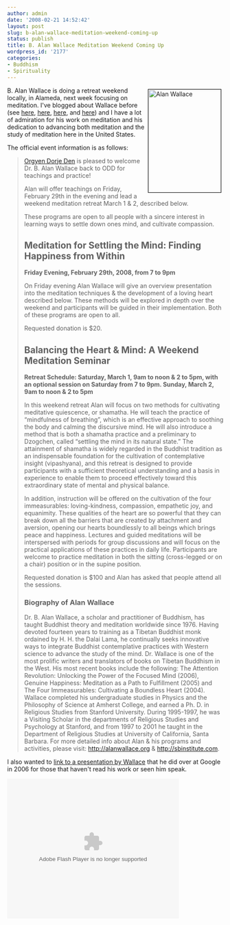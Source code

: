 ```yaml
---
author: admin
date: '2008-02-21 14:52:42'
layout: post
slug: b-alan-wallace-meditation-weekend-coming-up
status: publish
title: B. Alan Wallace Meditation Weekend Coming Up
wordpress_id: '2177'
categories:
- Buddhism
- Spirituality
---
```

<a href="http://www.flickr.com/photos/albill/2281967141/" title="Alan Wallace on Flickr"><img src="http://farm3.static.flickr.com/2119/2281967141_4fed798233_m.jpg" width="169" height="240" align="right" hspace="5" vspace="5" border="1" alt="Alan Wallace" /></a>B. Alan Wallace is doing a retreat weekend locally, in Alameda, next week focusing on meditation. I've blogged about Wallace before (see <a href="/2005/06/18/from-buddhism-with-an-attitude-by-b-alan-wallace/">here</a>, <a href="/2006/11/27/b-alan-wallace-interviewed-on-salon/">here</a>, <a href="/2007/08/07/alan-wallace-interview/">here</a>, and <a href="/2007/12/24/talk-on-the-shamatha-project-by-b-alan-wallace/">here</a>) and I have a lot of admiration for his work on meditation and his dedication to advancing both meditation and the study of meditation here in the United States.

The official event information is as follows:
<blockquote><a href="http://www.orgyendorjeden.org">Orgyen Dorje Den</a> is pleased to welcome Dr. B. Alan Wallace back to ODD for teachings and practice!

Alan will offer teachings on Friday, February 29th in the evening and lead a weekend meditation retreat March 1 & 2, described below. 

These programs are open to all people with a sincere interest in learning ways to settle down ones mind, and cultivate compassion. 
<h2>Meditation for Settling the Mind: Finding Happiness from Within</h2>
<strong>Friday Evening, February 29th, 2008, from 7 to 9pm</strong>

On Friday evening Alan Wallace will give an overview presentation into the meditation techniques & the development of a loving heart described below. These methods will be explored in depth over the weekend and participants will be guided in their implementation. Both of these programs are open to all.

Requested donation is $20.
<h2>Balancing the Heart & Mind: A Weekend Meditation Seminar</h2>
<strong>Retreat Schedule:
Saturday, March 1, 9am to noon & 2 to 5pm, with an optional session on Saturday from 7 to 9pm.
Sunday, March 2, 9am to noon & 2 to 5pm</strong>

In this weekend retreat Alan will focus on two methods for cultivating meditative quiescence, or shamatha.  He will teach the practice of “mindfulness of breathing”, which is an effective approach to soothing the body and calming the discursive mind. He will also introduce a method that is both a shamatha practice and a preliminary to Dzogchen, called “settling the mind in its natural state.” The attainment of shamatha is widely regarded in the Buddhist tradition as an indispensable foundation for the cultivation of contemplative insight (vipashyana), and this retreat is designed to provide participants with a sufficient theoretical understanding and a basis in experience to enable them to proceed effectively toward this extraordinary state of mental and physical balance.

In addition, instruction will be offered on the cultivation of the four immeasurables: loving-kindness, compassion, empathetic joy, and equanimity. These qualities of the heart are so powerful that they can break down all the barriers that are created by attachment and aversion, opening our hearts boundlessly to all beings which brings peace and happiness.   Lectures and guided meditations will be interspersed with periods for group discussions and will focus on the practical applications of these practices in daily life. Participants are welcome to practice meditation in both the sitting (cross-legged or on a chair) position or in the supine position.

Requested donation is $100 and Alan has asked that people attend all the sessions.
<h3>Biography of Alan Wallace</h3>
Dr. B. Alan Wallace, a scholar and practitioner of Buddhism, has taught Buddhist theory and meditation worldwide since 1976. Having devoted fourteen years to training as a Tibetan Buddhist monk ordained by H. H. the Dalai Lama, he continually seeks innovative ways to integrate Buddhist contemplative practices with Western science to advance the study of the mind. Dr. Wallace is one of the most prolific writers and translators of books on Tibetan Buddhism in the West. His most recent books include the following: The Attention Revolution: Unlocking the Power of the Focused Mind (2006), Genuine Happiness: Meditation as a Path to Fulfillment (2005) and The Four Immeasurables: Cultivating a Boundless Heart (2004). Wallace completed his undergraduate studies in Physics and the Philosophy of Science at Amherst College, and earned a Ph. D. in Religious Studies from Stanford University. During 1995-1997, he was a Visiting Scholar in the departments of Religious Studies and Psychology at Stanford, and from 1997 to 2001 he taught in the Department of Religious Studies at University of California, Santa Barbara.  For more detailed info about Alan & his programs and activities, please visit: <a href="http://alanwallace.org">http://alanwallace.org</a> &amp; <A href="http://sbinstitute.com">http://sbinstitute.com</a>.</blockquote>

I also wanted to <a href="http://video.google.com/videoplay?docid=983112177262602885">link to a presentation by Wallace</a> that he did over at Google in 2006 for those that haven't read his work or seen him speak.

<lj-embed><embed style="width:400px; height:326px;" id="VideoPlayback" type="application/x-shockwave-flash" src="http://video.google.com/googleplayer.swf?docId=983112177262602885&hl=en" flashvars="&subtitle=on"> </embed></lj-embed>
